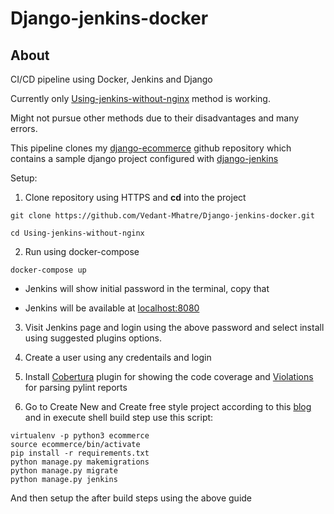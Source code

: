 # Django-jenkins-docker

## About
CI/CD pipeline using Docker, Jenkins and Django

Currently only [Using-jenkins-without-nginx](https://github.com/Vedant-Mhatre/Django-jenkins-docker-CI-CD-pipeline/tree/main/Using-jenkins-without-nginx) method is working.

Might not pursue other methods due to their disadvantages and many errors.

This pipeline clones my [django-ecommerce](https://github.com/Vedant-Mhatre/django-ecommerce) github repository which contains a sample django project configured with [django-jenkins](https://pypi.org/project/django-jenkins/)

Setup:

1. Clone repository using HTTPS and **cd** into the project
```
git clone https://github.com/Vedant-Mhatre/Django-jenkins-docker.git
```
```
cd Using-jenkins-without-nginx
```

2. Run using docker-compose
```
docker-compose up
```

* Jenkins will show initial password in the terminal, copy that

* Jenkins will be available at [localhost:8080](http://localhost:8080/)

3. Visit Jenkins page and login using the above password and select install using suggested plugins options.

4. Create a user using any credentails and login

5. Install [Cobertura](https://plugins.jenkins.io/cobertura/)  plugin for showing the code coverage and [Violations](https://plugins.jenkins.io/violations/) for parsing pylint reports

6. Go to Create New and Create free style project according to this [blog](https://medium.com/aubergine-solutions/django-jenkins-integration-for-django-project-3fe3251cd6f4) and in execute shell build step use this script:
```
virtualenv -p python3 ecommerce
source ecommerce/bin/activate
pip install -r requirements.txt
python manage.py makemigrations
python manage.py migrate
python manage.py jenkins
```
And then setup the after build steps using the above guide
